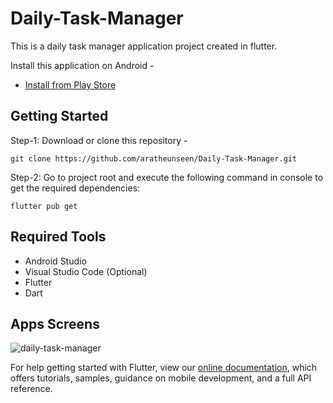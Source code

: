 # Daily-Task-Manager

This is a daily task manager application project created in flutter.

Install this application on Android -
- [Install from Play Store](https://play.google.com/store/apps/details?id=bornomala.todo)


## Getting Started

Step-1: Download or clone this repository -

    git clone https://github.com/aratheunseen/Daily-Task-Manager.git

Step-2: Go to project root and execute the following command in console to get the required dependencies:

    flutter pub get 

## Required Tools
- Android Studio
- Visual Studio Code (Optional)
- Flutter
- Dart

## Apps Screens
![daily-task-manager](https://user-images.githubusercontent.com/62181222/111222593-3f02b580-8606-11eb-89e1-c5c518f5ad96.jpg)

For help getting started with Flutter, view our
[online documentation](https://flutter.dev/docs), which offers tutorials,
samples, guidance on mobile development, and a full API reference.
